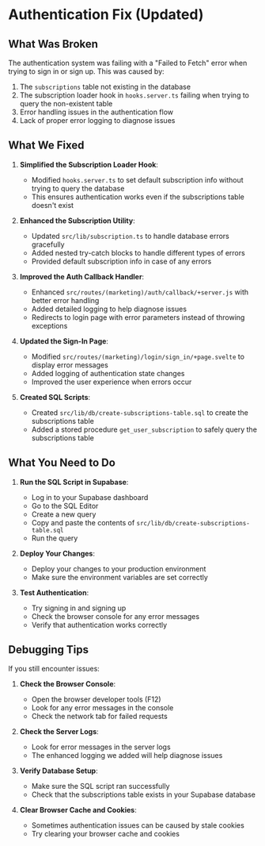 # Authentication Fix (Updated)

## What Was Broken

The authentication system was failing with a "Failed to Fetch" error when trying to sign in or sign up. This was caused by:

1. The `subscriptions` table not existing in the database
2. The subscription loader hook in `hooks.server.ts` failing when trying to query the non-existent table
3. Error handling issues in the authentication flow
4. Lack of proper error logging to diagnose issues

## What We Fixed

1. **Simplified the Subscription Loader Hook**:
   - Modified `hooks.server.ts` to set default subscription info without trying to query the database
   - This ensures authentication works even if the subscriptions table doesn't exist

2. **Enhanced the Subscription Utility**:
   - Updated `src/lib/subscription.ts` to handle database errors gracefully
   - Added nested try-catch blocks to handle different types of errors
   - Provided default subscription info in case of any errors

3. **Improved the Auth Callback Handler**:
   - Enhanced `src/routes/(marketing)/auth/callback/+server.js` with better error handling
   - Added detailed logging to help diagnose issues
   - Redirects to login page with error parameters instead of throwing exceptions

4. **Updated the Sign-In Page**:
   - Modified `src/routes/(marketing)/login/sign_in/+page.svelte` to display error messages
   - Added logging of authentication state changes
   - Improved the user experience when errors occur

5. **Created SQL Scripts**:
   - Created `src/lib/db/create-subscriptions-table.sql` to create the subscriptions table
   - Added a stored procedure `get_user_subscription` to safely query the subscriptions table

## What You Need to Do

1. **Run the SQL Script in Supabase**:
   - Log in to your Supabase dashboard
   - Go to the SQL Editor
   - Create a new query
   - Copy and paste the contents of `src/lib/db/create-subscriptions-table.sql`
   - Run the query

2. **Deploy Your Changes**:
   - Deploy your changes to your production environment
   - Make sure the environment variables are set correctly

3. **Test Authentication**:
   - Try signing in and signing up
   - Check the browser console for any error messages
   - Verify that authentication works correctly

## Debugging Tips

If you still encounter issues:

1. **Check the Browser Console**:
   - Open the browser developer tools (F12)
   - Look for any error messages in the console
   - Check the network tab for failed requests

2. **Check the Server Logs**:
   - Look for error messages in the server logs
   - The enhanced logging we added will help diagnose issues

3. **Verify Database Setup**:
   - Make sure the SQL script ran successfully
   - Check that the subscriptions table exists in your Supabase database

4. **Clear Browser Cache and Cookies**:
   - Sometimes authentication issues can be caused by stale cookies
   - Try clearing your browser cache and cookies 